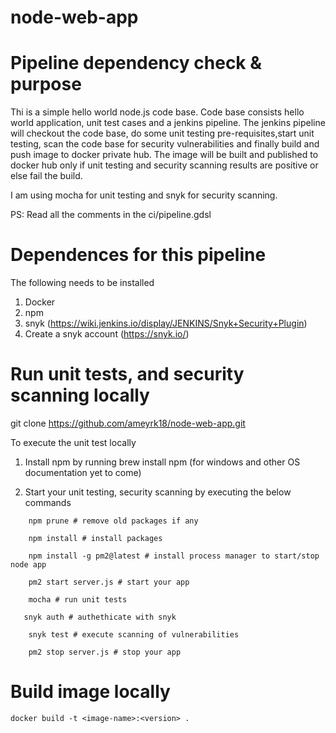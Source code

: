 # node-web-app

# Pipeline dependency check & purpose

Thi is a simple hello world node.js code base. Code base consists hello world application, unit test cases and a jenkins pipeline.  The jenkins pipeline will checkout the code base, do some unit testing pre-requisites,start unit testing, scan the code base for security vulnerabilities and finally build and push image to docker private hub. The image will be built and published to docker hub only if unit testing and security scanning results are positive or else fail the build. 

I am using mocha for unit testing and snyk for security scanning.  

PS: Read all the comments in the ci/pipeline.gdsl

# Dependences for this pipeline 
The following needs to be installed 
1. Docker
2. npm
3. snyk (https://wiki.jenkins.io/display/JENKINS/Snyk+Security+Plugin)
4. Create a snyk account (https://snyk.io/)

# Run unit tests, and security scanning locally

git clone https://github.com/ameyrk18/node-web-app.git

To execute the unit test locally

1. Install npm by running brew install npm (for windows and other OS documentation yet to come)

2. Start your unit testing, security scanning by executing the below commands
    
``    npm prune # remove old packages if any``

``    npm install # install packages``

``    npm install -g pm2@latest # install process manager to start/stop node app``

``    pm2 start server.js # start your app``

``    mocha # run unit tests``

``    snyk auth # authethicate with snyk ``

``    snyk test # execute scanning of vulnerabilities``

``    pm2 stop server.js # stop your app``

# Build image locally 

``docker build -t <image-name>:<version> .``
  
